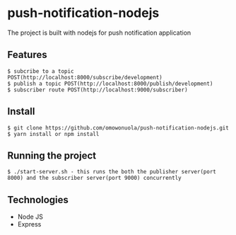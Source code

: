 # push-notification-nodejs

The project is built with nodejs for push notification application

## Features

    $ subcribe to a topic POST(http://localhost:8000/subscribe/development)
    $ publish a topic POST(http://localhost:8000/publish/development)
    $ subscriber route POST(http://localhost:9000/subscriber) 


## Install

    $ git clone https://github.com/omowonuola/push-notification-nodejs.git
    $ yarn install or npm install


## Running the project

    $ ./start-server.sh - this runs the both the publisher server(port 8000) and the subscriber server(port 9000) concurrently
    
## Technologies

- Node JS
- Express

